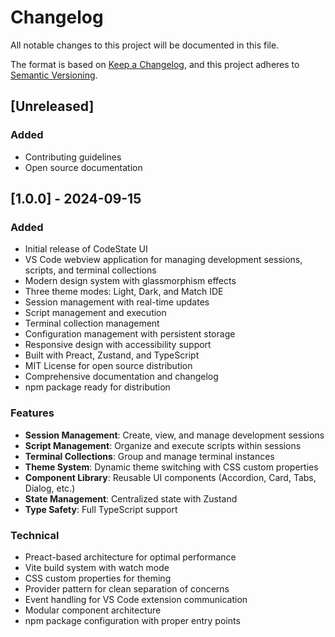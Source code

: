 # Changelog

All notable changes to this project will be documented in this file.

The format is based on [Keep a Changelog](https://keepachangelog.com/en/1.0.0/),
and this project adheres to [Semantic Versioning](https://semver.org/spec/v2.0.0.html).

## [Unreleased]

### Added
- Contributing guidelines
- Open source documentation

## [1.0.0] - 2024-09-15

### Added
- Initial release of CodeState UI
- VS Code webview application for managing development sessions, scripts, and terminal collections
- Modern design system with glassmorphism effects
- Three theme modes: Light, Dark, and Match IDE
- Session management with real-time updates
- Script management and execution
- Terminal collection management
- Configuration management with persistent storage
- Responsive design with accessibility support
- Built with Preact, Zustand, and TypeScript
- MIT License for open source distribution
- Comprehensive documentation and changelog
- npm package ready for distribution

### Features
- **Session Management**: Create, view, and manage development sessions
- **Script Management**: Organize and execute scripts within sessions
- **Terminal Collections**: Group and manage terminal instances
- **Theme System**: Dynamic theme switching with CSS custom properties
- **Component Library**: Reusable UI components (Accordion, Card, Tabs, Dialog, etc.)
- **State Management**: Centralized state with Zustand
- **Type Safety**: Full TypeScript support

### Technical
- Preact-based architecture for optimal performance
- Vite build system with watch mode
- CSS custom properties for theming
- Provider pattern for clean separation of concerns
- Event handling for VS Code extension communication
- Modular component architecture
- npm package configuration with proper entry points